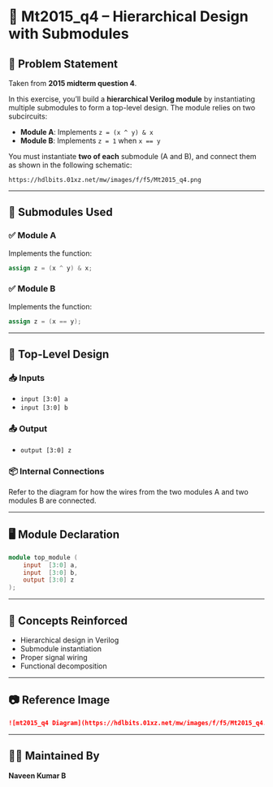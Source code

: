 # 🧩 Mt2015_q4 – Hierarchical Design with Submodules

## 📘 Problem Statement

Taken from **2015 midterm question 4**.

In this exercise, you’ll build a **hierarchical Verilog module** by instantiating multiple submodules to form a top-level design. The module relies on two subcircuits:

- **Module A**: Implements `z = (x ^ y) & x`
- **Module B**: Implements `z = 1` when `x == y`

You must instantiate **two of each** submodule (A and B), and connect them as shown in the following schematic:

```
https://hdlbits.01xz.net/mw/images/f/f5/Mt2015_q4.png
```

---

## 🧱 Submodules Used

### ✅ Module A
Implements the function:
```verilog
assign z = (x ^ y) & x;
```

### ✅ Module B
Implements the function:
```verilog
assign z = (x == y);
```

---

## 🧩 Top-Level Design

### 📥 Inputs
- `input [3:0] a`
- `input [3:0] b`

### 📤 Output
- `output [3:0] z`

### 📦 Internal Connections
Refer to the diagram for how the wires from the two modules A and two modules B are connected.

---

## 🖥️ Module Declaration

```verilog
module top_module (
    input  [3:0] a,
    input  [3:0] b,
    output [3:0] z
);
```
---

## 🔁 Concepts Reinforced

- Hierarchical design in Verilog
- Submodule instantiation
- Proper signal wiring
- Functional decomposition

---

## 📷 Reference Image

```markdown
![mt2015_q4 Diagram](https://hdlbits.01xz.net/mw/images/f/f5/Mt2015_q4.png)
```

---

## 👨‍💻 Maintained By

**Naveen Kumar B**
